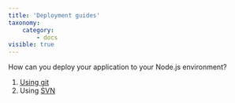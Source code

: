 ```yaml
---
title: 'Deployment guides'
taxonomy:
    category:
        - docs
visible: true
---
```


How can you deploy your application to your Node.js environment?

1. [Using git](/nodejs/deployment-guides/git)
2. Using [SVN](/nodejs/deployment-guides/svn)